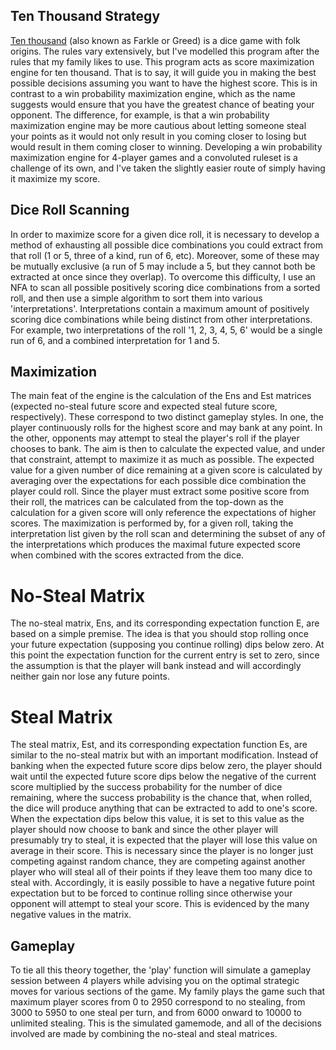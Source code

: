 ## Ten Thousand Strategy

[Ten thousand](https://en.wikipedia.org/wiki/Dice_10000) (also known as Farkle or Greed) is a dice game with folk origins. The rules vary extensively, but I've modelled this program after the rules that my family likes to use. This program acts as score maximization engine for ten thousand. That is to say, it will guide you in making the best possible decisions assuming you want to have the highest score. This is in contrast to a win probability maximization engine, which as the name suggests would ensure that you have the greatest chance of beating your opponent. The difference, for example, is that a win probability maximization engine may be more cautious about letting someone steal your points as it would not only result in you coming closer to losing but would result in them coming closer to winning. Developing a win probability maximization engine for 4-player games and a convoluted ruleset is a challenge of its own, and I've taken the slightly easier route of simply having it maximize my score.

## Dice Roll Scanning

In order to maximize score for a given dice roll, it is necessary to develop a method of exhausting all possible dice combinations you could extract from that roll (1 or 5, three of a kind, run of 6, etc). Moreover, some of these may be mutually exclusive (a run of 5 may include a 5, but they cannot both be extracted at once since they overlap). To overcome this difficulty, I use an NFA to scan all possible positively scoring dice combinations from a sorted roll, and then use a simple algorithm to sort them into various 'interpretations'. Interpretations contain a maximum amount of positively scoring dice combinations while being distinct from other interpretations. For example, two interpretations of the roll '1, 2, 3, 4, 5, 6' would be a single run of 6, and a combined interpretation for 1 and 5.

## Maximization

The main feat of the engine is the calculation of the Ens and Est matrices (expected no-steal future score and expected steal future score, respectively). These correspond to two distinct gameplay styles. In one, the player continuously rolls for the highest score and may bank at any point. In the other, opponents may attempt to steal the player's roll if the player chooses to bank. The aim is then to calculate the expected value, and under that constraint, attempt to maximize it as much as possible. The expected value for a given number of dice remaining at a given score is calculated by averaging over the expectations for each possible dice combination the player could roll. Since the player must extract some positive score from their roll, the matrices can be calculated from the top-down as the calculation for a given score will only reference the expectations of higher scores. The maximization is performed by, for a given roll, taking the interpretation list given by the roll scan and determining the subset of any of the interpretations which produces the maximal future expected score when combined with the scores extracted from the dice.

# No-Steal Matrix

The no-steal matrix, Ens, and its corresponding expectation function E, are based on a simple premise. The idea is that you should stop rolling once your future expectation (supposing you continue rolling) dips below zero. At this point the expectation function for the current entry is set to zero, since the assumption is that the player will bank instead and will accordingly neither gain nor lose any future points.

# Steal Matrix

The steal matrix, Est, and its corresponding expectation function Es, are similar to the no-steal matrix but with an important modification. Instead of banking when the expected future score dips below zero, the player should wait until the expected future score dips below the negative of the current score multiplied by the success probability for the number of dice remaining, where the success probability is the chance that, when rolled, the dice will produce anything that can be extracted to add to one's score. When the expectation dips below this value, it is set to this value as the player should now choose to bank and since the other player will presumably try to steal, it is expected that the player will lose this value on average in their score. This is necessary since the player is no longer just competing against random chance, they are competing against another player who will steal all of their points if they leave them too many dice to steal with. Accordingly, it is easily possible to have a negative future point expectation but to be forced to continue rolling since otherwise your opponent will attempt to steal your score. This is evidenced by the many negative values in the matrix.

## Gameplay

To tie all this theory together, the 'play' function will simulate a gameplay session between 4 players while advising you on the optimal strategic moves for various sections of the game. My family plays the game such that maximum player scores from 0 to 2950 correspond to no stealing, from 3000 to 5950 to one steal per turn, and from 6000 onward to 10000 to unlimited stealing. This is the simulated gamemode, and all of the decisions involved are made by combining the no-steal and steal matrices.
